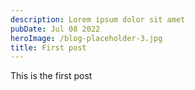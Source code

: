 ```yaml
---
description: Lorem ipsum dolor sit amet
pubDate: Jul 08 2022
heroImage: /blog-placeholder-3.jpg
title: First post
---
```


This is the first post
